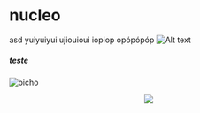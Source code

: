# nucleo
asd
yuiyuiyui
ujiouioui
iopiop
opópópóp
![Alt text](relative/path/to/img.jpg?raw=true "Title")
##### teste
![bicho](https://user-images.githubusercontent.com/24817724/142717182-35d4b28b-6793-47b5-b9e3-0d0aa215f8a1.png)


<p align="center">
<img src="![simbolomatew](https://user-images.githubusercontent.com/24817724/158515791-600a62c9-5c1b-4024-93b9-ef96c7e6edaf.png)"/>
</p>
